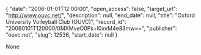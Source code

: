 {
  "date": "2006-01-01T12:00:00", 
  "open_access": false, 
  "target_url": "http://www.ouvc.net/", 
  "description": null, 
  "end_date": null, 
  "title": "Oxford University Volleyball Club (OUVC)", 
  "record_id": "20060101T120000/0MXMveO0Ps+l0xvM4e83mw==", 
  "publisher": "ouvc.net", 
  "slug": 12536, 
  "start_date": null
}

None